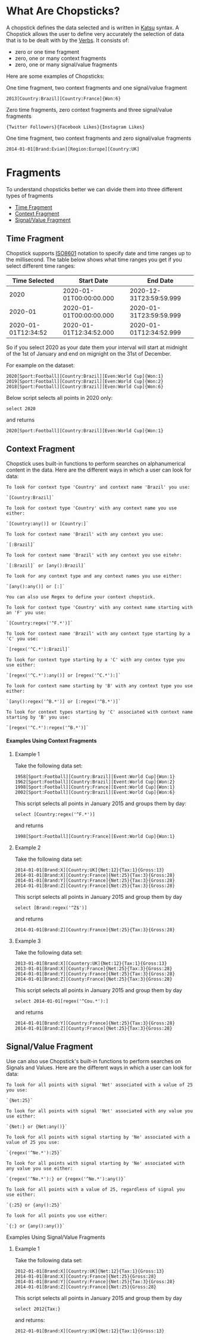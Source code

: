 # What Are Chopsticks?

A chopstick defines the data selected and is written in [Katsu](../glossary.md#katsu) syntax. A Chopstick allows the user to define very accurately the selection of data that is to be dealt with by the [Verbs](./verbs/readme.md). It consists of:

- zero or one time fragment
- zero, one or many context fragments
- zero, one or many signal/value fragments

Here are some examples of Chopsticks:

One time fragment, two context fragments and one signal/value fragment

```
2013[Country:Brazil][Country:France]{Won:6}
```

Zero time fragments, zero context fragments and three signal/value fragments

```
{Twitter Followers}{Facebook Likes}{Instagram Likes}
```

One time fragment, two context fragments and zero signal/value fragments

```
2014-01-01[Brand:Evian][Region:Europe][Country:UK]
```

# Fragments

To understand chopsticks better we can divide them into three different types of fragments

- [Time Fragment](#timefragment)
- [Context Fragment](#contextfragment)
- [Signal/Value Fragment](#signalvaluefragment)

## <a id="timefragment">Time Fragment</a>

Chopstick supports [ISO8601](../principles.md#iso8601) notation to specify date and time ranges up to the millisecond. The table below shows what time ranges you get if you select different time ranges:

|Time Selected	| Start Date | End Date|
|---------------|------------|---------|
|2020 | 2020-01-01T00:00:00.000	| 2020-12-31T23:59:59.999|
|2020-01	| 2020-01-01T00:00:00.000	| 2020-01-31T23:59:59.999|
|2020-01-01T12:34:52	| 2020-01-01T12:34:52.000	| 2020-01-01T12:34:52.999|

So if you select 2020 as your date them your interval will start at midnight of the 1st of January and end on mignight on the 31st of December.

For example on the dataset:

```
2020[Sport:Football][Country:Brazil][Even:World Cup]{Won:1}
2019[Sport:Football][Country:Brazil][Even:World Cup]{Won:2}
2018[Sport:Football][Country:Brazil][Even:World Cup]{Won:6}
```

Below script selects all points in 2020 only:

`select 2020`

and returns

`2020[Sport:Football][Country:Brazil][Even:World Cup]{Won:1}`

## <a id="contextfragment">Context Fragment</a>

Chopstick uses built-in functions to perform searches on alphanumerical content in the data. Here are the different ways in which a user can look for data:

    To look for context type 'Country' and context name 'Brazil' you use:

    `[Country:Brazil]`

    To look for context type 'Country' with any context name you use either:

    `[Country:any()] or [Country:]`

    To look for context name 'Brazil' with any context you use:

    `[:Brazil]`

    To look for context name 'Brazil' with any context you use eitehr:

    `[:Brazil]` or [any():Brazil]`

    To look for any context type and any context names you use either:

    `[any():any()] or [:]`

    You can also use Regex to define your context chopstick.

    To look for context type 'Country' with any context name starting with an 'F' you use:

    `[Country:regex('^F.*')]`

    To look for context name 'Brazil' with any context type starting by a 'C' you use:

    `[regex('^C.*'):Brazil]`

    To look for context type starting by a 'C' with any contex type you use either:

    `[regex('^C.*'):any()] or [regex('^C.*'):]`

    To look for context name starting by 'B' with any context type you use either:

    `[any():regex('^B.*')] or [:regex('^B.*')]`

    To look for context types starting by 'C' associated with context name starting by 'B' you use:

    `[regex('^C.*'):regex('^B.*')]`

#### Examples Using Context Fragments

1. Example 1

    Take the following data set:

    ```
    1958[Sport:Football][Country:Brazil][Event:World Cup]{Won:1}
    1962[Sport:Football][Country:Brazil][Event:World Cup]{Won:2}
    1998[Sport:Football][Country:France][Event:World Cup]{Won:1}
    2002[Sport:Football][Country:Brazil][Event:World Cup]{Won:6}
    ```

    This script selects all points in January 2015 and groups them by day:

    `select [Country:regex('^F.*')]`

    and returns

    `1998[Sport:Football][Country:France][Event:World Cup]{Won:1}`

1. Example 2

    Take the following data set:

    ```
    2014-01-01[Brand:X][Country:UK]{Net:12}{Tax:1}{Gross:13}
    2014-01-01[Brand:X][Country:France]{Net:25}{Tax:3}{Gross:28}
    2014-01-01[Brand:Y][Country:France]{Net:25}{Tax:3}{Gross:28}
    2014-01-01[Brand:Z][Country:France]{Net:25}{Tax:3}{Gross:28}
    ```

    This script selects all points in January 2015 and group them by day

    `select [Brand:regex('^Z$')]`

    and returns

    `2014-01-01[Brand:Z][Country:France]{Net:25}{Tax:3}{Gross:28}`

1. Example 3

    Take the following data set:

    ```
    2013-01-01[Brand:X][Countery:UK]{Net:12}{Tax:1}{Gross:13}
    2013-01-01[Brand:X][County:France]{Net:25}{Tax:3}{Gross:28}
    2014-01-01[Brand:Y][Country:France]{Net:25}{Tax:3}{Gross:28}
    2014-01-01[Brand:Z][County:France]{Net:25}{Tax:3}{Gross:28}
    ```

    This script selects all points in January 2015 and group them by day

    `select 2014-01-01[regex('^Cou.*'):]`

    and returns

    ```
    2014-01-01[Brand:Y][Country:France]{Net:25}{Tax:3}{Gross:28}
    2014-01-01[Brand:Z][County:France]{Net:25}{Tax:3}{Gross:28}
    ```

## <a id="signalvaluefragment">Signal/Value Fragment</a>

Use can also use Chopstick's built-in functions to perform searches on Signals and Values. Here are the different ways in which a user can look for data:

    To look for all points with signal 'Net' associated with a value of 25 you use:

    `{Net:25}`

    To look for all points with signal 'Net' associated with any value you use either:

    `{Net:} or {Net:any()}`

    To look for all points with signal starting by 'Ne' associated with a value of 25 you use:

    `{regex('^Ne.*'):25}`

    To look for all points with signal starting by 'Ne' associated with any value you use either:

    `{regex('^Ne.*'):} or {regex('^Ne.*'):any()}`

    To look for all points with a value of 25, regardless of signal you use either:

    `{:25} or {any():25}`

    To look for all points you use either:

    `{:} or {any():any()}`


Examples Using Signal/Value Fragments

1. Example 1

    Take the following data set:

    ```
    2012-01-01[Brand:X][Country:UK]{Net:12}{Tax:1}{Gross:13}
    2014-01-01[Brand:X][Country:France]{Net:25}{Gross:28}
    2014-01-01[Brand:Y][Country:France]{Net:25}{Tax:3}{Gross:28}
    2014-01-01[Brand:Z][Country:France]{Net:25}{Gross:28}
    ```
    
    This script selects all points in January 2015 and group them by day

    `select 2012{Tax:}`
    
    and returns:

    `2012-01-01[Brand:X][Country:UK]{Net:12}{Tax:1}{Gross:13}`
    
